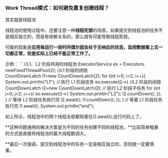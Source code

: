 ### Work Thread模式：如何避免重复创建线程？

其实就是线程池

线程池的使用过程中，还要注意一种**线程死锁**的场景。如果提交到线程池的任务不是相互独立的，而是有依赖关系的，那么就有可能导致线程死锁。

可能的现象是**应用每运行一段时间偶尔就会处于无响应的状态，监控数据看上去一切都正常，但是实际上已经不能正常工作了。**


示例：
    ```//L1、L2 阶段共用的线程池
       ExecutorService es = Executors.
         newFixedThreadPool(2);
       //L1 阶段的闭锁    
       CountDownLatch l1=new CountDownLatch(2);
       for (int i=0; i<2; i++){
         System.out.println("L1");
         // 执行 L1 阶段任务
         es.execute(()->{
           //L2 阶段的闭锁 
           CountDownLatch l2=new CountDownLatch(2);
           // 执行 L2 阶段子任务
           for (int j=0; j<2; j++){
             es.execute(()->{
               System.out.println("L2");
               l2.countDown();
             });
           }
           // 等待 L2 阶段任务执行完
           l2.await();
           l1.countDown();
         });
       }
       // 等着 L1 阶段任务执行完
       l1.await();
       System.out.println("end");

如上所示，线程池中的两个线程全部都阻塞在l2.await();这行代码上了。

**这种问题通用的解决方案是为不同的任务创建不同的线程池。**比较简单粗暴的方式是直接将线程池的最大线程数调大。

**最后一次强调，提交到线程池中的任务一定是相互独立的，否则就一定要慎重。












